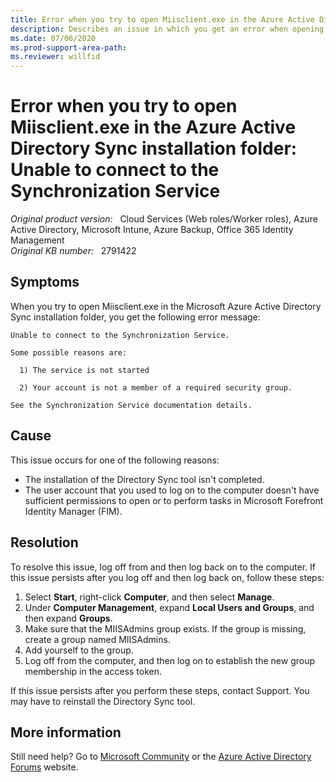 ```yaml
---
title: Error when you try to open Miisclient.exe in the Azure Active Directory Sync installation folder
description: Describes an issue in which you get an error when opening Miisclient.exe in the Azure Active Directory Sync installation folder. Provides a solution.
ms.date: 07/06/2020
ms.prod-support-area-path: 
ms.reviewer: willfid
---
```

# Error when you try to open Miisclient.exe in the Azure Active Directory Sync installation folder: Unable to connect to the Synchronization Service

_Original product version:_ &nbsp; Cloud Services (Web roles/Worker roles), Azure Active Directory, Microsoft Intune, Azure Backup, Office 365 Identity Management  
_Original KB number:_ &nbsp; 2791422

## Symptoms

When you try to open Miisclient.exe in the Microsoft Azure Active Directory Sync installation folder, you get the following error message:

```
Unable to connect to the Synchronization Service.

Some possible reasons are:

  1) The service is not started

  2) Your account is not a member of a required security group.

See the Synchronization Service documentation details.
```

## Cause

This issue occurs for one of the following reasons:

- The installation of the Directory Sync tool isn't completed.
- The user account that you used to log on to the computer doesn't have sufficient permissions to open or to perform tasks in Microsoft Forefront Identity Manager (FIM).

## Resolution

To resolve this issue, log off from and then log back on to the computer. If this issue persists after you log off and then log back on, follow these steps:

1. Select **Start**, right-click **Computer**, and then select **Manage**.
2. Under **Computer Management**, expand **Local Users and Groups**, and then expand **Groups**.
3. Make sure that the MIISAdmins group exists. If the group is missing, create a group named MIISAdmins.
4. Add yourself to the group.
5. Log off from the computer, and then log on to establish the new group membership in the access token.

If this issue persists after you perform these steps, contact Support. You may have to reinstall the Directory Sync tool.

## More information

Still need help? Go to [Microsoft Community](https://answers.microsoft.com/) or the [Azure Active Directory Forums](https://social.msdn.microsoft.com/Forums/en-US/home?forum=windowsazuread) website.
